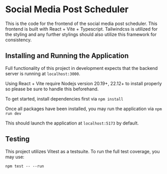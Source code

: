 # Social Media Post Scheduler

This is the code for the frontend of the social media post scheduler. This frontend is built with React + Vite + Typescript. Tailwindcss is utilized for the styling and any further stylings should also utilize this framework for consistency.

## Installing and Running the Application

Full functionality of this project in development expects that the backend server is running at `localhost:3000`.

Using React + Vite require Nodejs version 20.19+, 22.12+ to install properly so please be sure to handle this beforehand.

To get started, install dependencies first via
`npm install`

Once all packages have been installed, you may run the application via
`npm run dev`

This should launch the application at `localhost:5173` by default.

## Testing

This project utilizes Vitest as a testsuite. To run the full test coverage, you may use:

`npm test -- --run`


